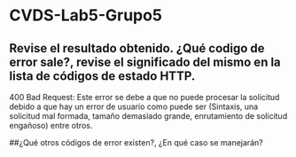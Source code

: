 # CVDS-Lab5-Grupo5
## Revise el resultado obtenido. ¿Qué codigo de error sale?, revise el significado del mismo en la lista de códigos de estado HTTP.

400 Bad Request: Este error se debe a que no puede procesar la solicitud debido a que hay un error de usuario como puede ser (Sintaxis, una solicitud mal formada, tamaño demasiado grande, enrutamiento de solicitud engañoso) entre otros. 

##¿Qué otros códigos de error existen?, ¿En qué caso se manejarán?



